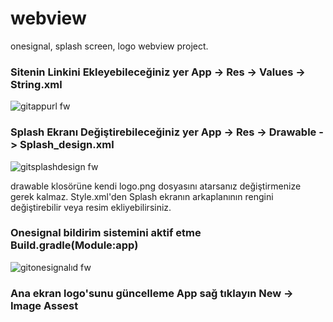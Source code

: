 # webview
onesignal, splash screen, logo webview project.
 
### Sitenin Linkini Ekleyebileceğiniz yer App -> Res -> Values -> String.xml

![gitappurl fw](https://user-images.githubusercontent.com/41057642/80108975-a1ce0700-8585-11ea-881c-0d79a612f54f.png)


### Splash Ekranı Değiştirebileceğiniz yer App -> Res -> Drawable -> Splash_design.xml

![gitsplashdesign fw](https://user-images.githubusercontent.com/41057642/80109487-38022d00-8586-11ea-86d5-c351ff61404d.png)

drawable klosörüne kendi logo.png dosyasını atarsanız değiştirmenize gerek kalmaz. Style.xml'den Splash ekranın arkaplanının rengini değiştirebilir veya resim ekliyebilirsiniz.

### Onesignal bildirim sistemini aktif etme Build.gradle(Module:app)

![gitonesignalıd fw](https://user-images.githubusercontent.com/41057642/80109950-d098ad00-8586-11ea-9f06-c540e5f048be.png)

### Ana ekran logo'sunu güncelleme App sağ tıklayın New -> Image Assest


 
